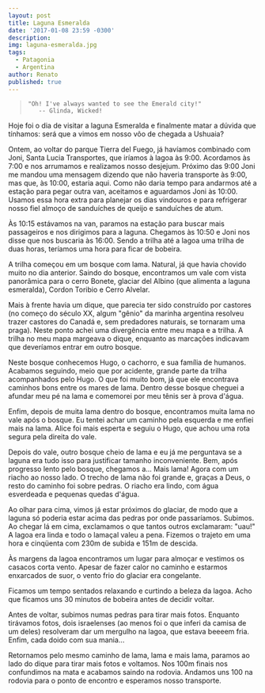 ```yaml
---
layout: post
title: Laguna Esmeralda
date: '2017-01-08 23:59 -0300'
description: 
img: laguna-esmeralda.jpg
tags:
  - Patagonia
  - Argentina
author: Renato
published: true
---
```


>     "Oh! I've always wanted to see the Emerald city!"
>        -- Glinda, Wicked!

Hoje foi o dia de visitar a laguna Esmeralda e finalmente matar a dúvida que
tínhamos: será que a vimos em nosso vôo de chegada a Ushuaia?

Ontem, ao voltar do parque Tierra del Fuego, já havíamos combinado com Joni,
Santa Lucia Transportes, que iríamos à lagoa às 9:00. Acordamos às 7:00 e nos
arrumamos e realizamos nosso desjejum. Próximo das 9:00 Joni me mandou uma
mensagem dizendo que não haveria transporte às 9:00, mas que, às 10:00, estaria
aqui. Como não daria tempo para andarmos até a estação para pegar outra van,
aceitamos e aguardamos Joni às 10:00. Usamos essa hora extra para planejar os
dias vindouros e para refrigerar nosso fiel almoço de sanduíches de queijo
e sanduíches de atum. 

Às 10:15 estávamos na van, paramos na estação para buscar mais passageiros
e nos dirigimos para a laguna. Chegamos às 10:50 e Joni nos disse que nos
buscaria às 16:00. Sendo a trilha até a lagoa uma trilha de duas horas,
teríamos uma hora para ficar de bobeira.

A trilha começou em um bosque com lama. Natural, já que havia chovido muito no
dia anterior. Saindo do bosque, encontramos um vale com vista panorâmica para
o cerro Bonete, glaciar del Albino (que alimenta a laguna esmeralda), Cordon
Toribio e Cerro Alvelar.

Mais à frente havia um dique, que parecia ter sido construído por castores (no
começo do século XX, algum "gênio" da marinha argentina resolveu trazer
castores do Canadá e, sem predadores naturais, se tornaram uma praga). Neste
ponto achei uma divergência entre meu mapa e a trilha. A trilha no meu mapa
margeava o dique, enquanto as marcações indicavam que deveríamos entrar em
outro bosque. 

Neste bosque conhecemos Hugo, o cachorro, e sua família de humanos. Acabamos
seguindo, meio que por acidente, grande parte da trilha acompanhados pelo Hugo.
O que foi muito bom, já que ele encontrava caminhos bons entre os mares de
lama. Dentro desse bosque cheguei a afundar meu pé na lama e comemorei por meu
tênis ser à prova d'água.

Enfim, depois de muita lama dentro do bosque, encontramos muita lama no vale
após o bosque. Eu tentei achar um caminho pela esquerda e me enfiei mais na
lama. Alice foi mais esperta e seguiu o Hugo, que achou uma rota segura pela
direita do vale.

Depois do vale, outro bosque cheio de lama e eu já me perguntava se a laguna
era tudo isso para justificar tamanho inconveniente. Bem, após progresso lento
pelo bosque, chegamos a... Mais lama! Agora com um riacho ao nosso lado.
O trecho de lama não foi grande e, graças a Deus, o resto do caminho foi sobre
pedras. O riacho era lindo, com água esverdeada e pequenas quedas d'água.

Ao olhar para cima, vimos já estar próximos do glaciar, de modo que a laguna só
poderia estar acima das pedras por onde passaríamos. Subimos. Ao chegar lá em
cima, exclamamos o que tantos outros exclamaram: "uau!" A lagoa era linda
e todo o lamaçal valeu a pena. Fizemos o trajeto em uma hora e cinqüenta com
230m de subida e 151m de descida.

Às margens da lagoa encontramos um lugar para almoçar e vestimos os casacos
corta vento. Apesar de fazer calor no caminho e estarmos enxarcados de suor,
o vento frio do glaciar era congelante. 

Ficamos um tempo sentados relaxando e curtindo a beleza da lagoa. Acho que
ficamos uns 30 minutos de bobeira antes de decidir voltar.

Antes de voltar, subimos numas pedras para tirar mais fotos. Enquanto tirávamos
fotos, dois israelenses (ao menos foi o que inferi da camisa de um deles)
resolveram dar um mergulho na lagoa, que estava beeeem fria. Enfim, cada doido
com sua mania...

Retornamos pelo mesmo caminho de lama, lama e mais lama, paramos ao lado do
dique para tirar mais fotos e voltamos. Nos 100m finais nos confundimos na mata
e acabamos saindo na rodovia. Andamos uns 100 na rodovia para o ponto de
encontro e esperamos nosso transporte.
